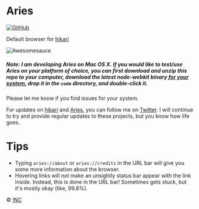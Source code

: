 # Aries

[![GitHub](http://img.shields.io/badge/GitHub-IdeasNeverCease/Aries-07d0eb.svg?style=flat-square)](https://github.com/IdeasNeverCease/Aries)

Default browser for [hikari](https://github.com/IdeasNeverCease/hikari)

![Awesomesauce](https://cloud.githubusercontent.com/assets/1288356/4346885/d8127aba-411d-11e4-91d6-75f73d19058b.png)

##### Note: I am developing Aries on Mac OS X. If you would like to test/use Aries on your platform of choice, you can first download and unzip this repo to your computer, download the latest node-webkit binary [for your system](http://dl.nwjs.io), drop it in the `code` directory, and double-click it.

Please let me know if you find issues for your system.

For updates on [hikari](https://github.com/IdeasNeverCease/hikari) and [Aries](https://github.com/IdeasNeverCease/Aries), you can follow me on [Twitter](https://twitter.com/TadashiHikari). I will continue to try and provide regular updates to these projects, but you know how life goes.

# Tips

* Typing `aries://about` or `aries://credits` in the URL bar will give you some more information about the browser.
* Hovering links will *not* make an unsightly status bar appear with the link inside. Instead, this is done in the URL bar! Sometimes gets stuck, but it's mostly okay (like, 99.8%).

&copy; [!NC](https://the-inc.co)